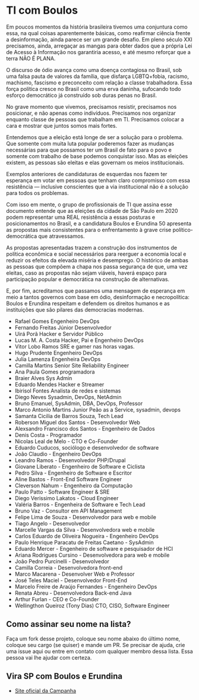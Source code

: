# TI com Boulos

Em poucos momentos da história brasileira tivemos uma conjuntura como essa, na qual coisas aparentemente básicas, como reafirmar ciência frente a desinformação, ainda parece ser um grande desafio. Em pleno século XXI precisamos, ainda, arregaçar as mangas para obter dados que a própria Lei de Acesso à Informação nos garantiria acesso, e até mesmo reforçar que a terra NÃO É PLANA.

O discurso de ódio avança como uma doença contagiosa no Brasil, sob uma falsa pauta de valores da família, que disfarça LGBTQ+fobia, racismo, machismo, fascismo e preconceito com relação a classe trabalhadora. Essa força política cresce no Brasil como uma erva daninha, sufocando todo esforço democrático já construído sob duras penas no Brasil.

No grave momento que vivemos, precisamos resistir, precisamos nos posicionar, e não apenas como indivíduos. Precisamos nos organizar enquanto classe de pessoas que trabalham em TI. Precisamos colocar a cara e mostrar que juntos somos mais fortes.

Entendemos que a eleição está longe de ser a solução para o problema. Que somente com muita luta popular poderemos fazer as mudanças necessárias para que possamos ter um Brasil de fato para o povo e somente com trabalho de base podemos conquistar isso. Mas as eleições existem, as pessoas são eleitas e elas governam os meios institucionais.

Exemplos anteriores de candidaturas de esquerdas nos fazem ter esperança em votar em pessoas que tenham claro compromisso com essa resistência — inclusive conscientes que a via institucional não é a solução para todos os problemas.

Com isso em mente, o grupo de profissionais de TI que assina esse documento entende que as eleições da cidade de São Paulo em 2020 podem representar uma REAL resistência a essas posturas e posicionamentos no Brasil, e a candidatura Boulos e Erundina 50 apresenta as propostas mais consistentes para o enfrentamento à grave crise político-democrática que atravessamos.

As propostas apresentadas trazem a construção dos instrumentos de política econômica e social necessários para reerguer a economia local e reduzir os efeitos da elevada miséria e desemprego. O histórico de ambas as pessoas que compõem a chapa nos passa segurança de que, uma vez eleitas, caso as propostas não sejam viáveis, haverá espaço para participação popular e democrática na construção de alternativas.

E, por fim, acreditamos que passamos uma mensagem de esperança em meio a tantos governos com base em ódio, desinformação e necropolítica: Boulos e Erundina respeitam e defendem os direitos humanos e as instituições que são pilares das democracias modernas.

 - Rafael Gomes  Engenheiro DevOps
 - Fernando Freitas Júnior  Desenvolvedor
 - Uirá Porã  Hacker e Servidor Público
 - Lucas M. A. Costa  Hacker, Pai e Engenheiro DevOps
 - Vitor Lobo Ramos  SRE e gamer nas horas vagas.
 - Hugo Prudente  Engenheiro DevOps
 - Julia Lamenza  Engenheira DevOps 
 - Camilla Martins  Senior Site Reliability Engineer 
 - Ana Paula Gomes  programadora
 - Braier Alves  Sys Admin
 - Eduardo Mendes  Hacker e Streamer
 - Ibirisol Fontes  Analista de redes e sistemas
 - Diego Neves Sysadmin, DevOps, NetAdmin
 - Bruno Emanuel, SysAdmin, DBA, DevOps, Professor
 - Marco Antonio Martins Junior  Peão as a Service, sysadmin, devops
 - Samanta Cicilia de Barros Souza, Tech Lead
 - Roberson Miguel dos Santos - Desenvolvedor Web
 - Alexsandro Francisco dos Santos - Engenheiro de Dados
 - Denis Costa - Programador
 - Nicolas Leal de Melo - CTO e Co-Founder
 - Eduardo Cuducos, sociólogo e desenvolvedor de software
 - João Claudio - Engenheiro DevOps
 - Leandro Ramos - Desenvolvedor PHP/Drupal
 - Giovane Liberato - Engenheiro de Software e Ciclista
 - Pedro Silva - Engenheiro de Software e Escritor
 - Aline Bastos - Front-End Software Engineer
 - Cleverson Nahum - Engenheiro da Computação
 - Paulo Patto - Software Engineer & SRE
 - Diego Verissimo Lakatos - Cloud Engineer
 - Valéria Barros - Engenheira de Software e Tech Lead
 - Bruno Vaz - Consultor em API Management 
 - Felipe Lima de Souza - Desenvolvedor para web e mobile
 - Tiago Angelo - Desenvolvedor
 - Marcelle Vargas da Silva - Desenvolvedora web e mobile
 - Carlos Eduardo de Oliveira Nogueira - Engenheiro DevOps
 - Paulo Henrique Paracatu de Freitas Caetano - SysAdmin
 - Eduardo Mercer - Engenheiro de software e pesquisador de HCI
 - Ariana Rodrigues Cursino - Desenvolvedora para web e mobile
 - João Pedro Purcinelli - Desenvolvedor 
 - Camilla Correia - Desenvolvedora front-end
 - Marco Macarena - Desenvolver Web e Professor
 - José Teles Maciel - Desenvolvedor Front-End
 - Marcelo Freire de Araújo Fernandes - Engenheiro DevOps
 - Renata Abreu - Desenvolvedora Back-end Java
 - Arthur Furlan - CEO e Co-Founder
  - Wellingthon Queiroz (Tony Dias) CTO, CISO, Software Engineer

## Como assinar seu nome na lista? 

Faça um fork desse projeto, coloque seu nome abaixo do último nome, coloque seu cargo (se quiser) e mande um PR. Se precisar de ajuda, crie uma issue aqui ou entre em contato com qualquer membro dessa lista. Essa pessoa vai lhe ajudar com certeza.

## Vira SP com Boulos e Erundina

- [Site oficial da Campanha](https://virasp.com.br/)
